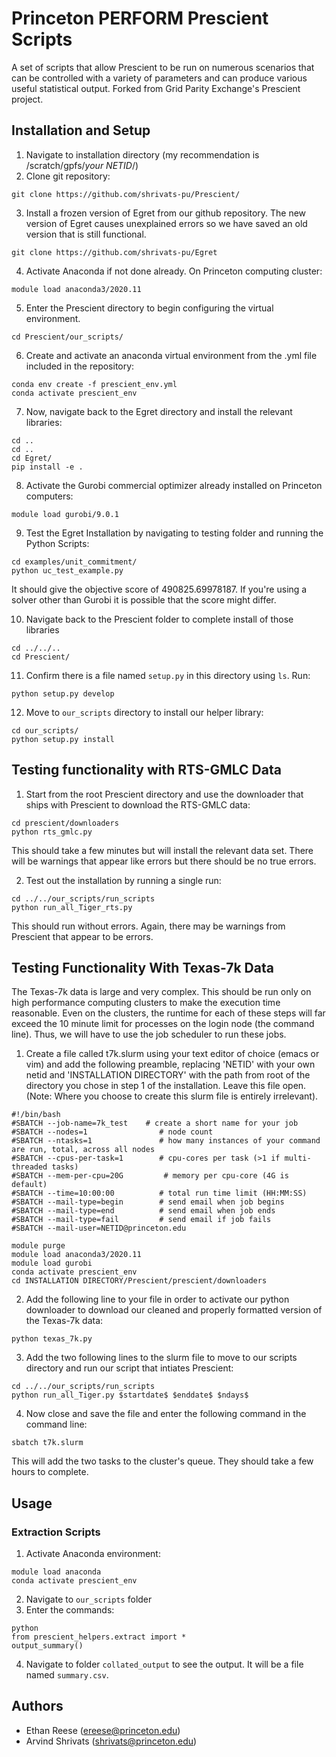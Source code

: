 # Princeton PERFORM Prescient Scripts

A set of scripts that allow Prescient to be run on numerous scenarios that can be controlled with a variety of parameters and can produce various useful statistical output. Forked from Grid Parity Exchange's Prescient project.

## Installation and Setup
1. Navigate to installation directory (my recommendation is /scratch/gpfs/*your NETID*/)
2. Clone git repository: 
```
git clone https://github.com/shrivats-pu/Prescient/
```
3. Install a frozen version of Egret from our github repository. The new version of Egret causes unexplained errors so we have saved an old version that is still functional.
```
git clone https://github.com/shrivats-pu/Egret
```
4. Activate Anaconda if not done already. On Princeton computing cluster:
```
module load anaconda3/2020.11
```
5. Enter the Prescient directory to begin configuring the virtual environment.
```
cd Prescient/our_scripts/
```
6. Create and activate an anaconda virtual environment from the .yml file included in the repository:
```
conda env create -f prescient_env.yml
conda activate prescient_env
```
7. Now, navigate back to the Egret directory and install the relevant libraries:
```
cd ..
cd ..
cd Egret/
pip install -e .
```
8. Activate the Gurobi commercial optimizer already installed on Princeton computers:
```
module load gurobi/9.0.1 
```

9. Test the Egret Installation by navigating to testing folder and running the Python Scripts:
```
cd examples/unit_commitment/
python uc_test_example.py
```
It should give the objective score of 490825.69978187. If you're using a solver other than Gurobi it is possible that the score might differ.

10. Navigate back to the Prescient folder to complete install of those libraries
```
cd ../../..
cd Prescient/
```
11. Confirm there is a file named `setup.py` in this directory using `ls`. Run:
```
python setup.py develop
```
12. Move to `our_scripts` directory to install our helper library:
```
cd our_scripts/
python setup.py install
```

## Testing functionality with RTS-GMLC Data
1. Start from the root Prescient directory and use the downloader that ships with Prescient to download the RTS-GMLC data:
```
cd prescient/downloaders
python rts_gmlc.py
```
This should take a few minutes but will install the relevant data set. There will be warnings that appear like errors but there should be no true errors.

2. Test out the installation by running a single run:
```
cd ../../our_scripts/run_scripts
python run_all_Tiger_rts.py
```
This should run without errors. Again, there may be warnings from Prescient that appear to be errors.

## Testing Functionality With Texas-7k Data
The Texas-7k data is large and very complex. This should be run only on high performance computing clusters to make the execution time reasonable. Even on the clusters, the runtime for each of these steps will far exceed the 10 minute limit for processes on the login node (the command line). Thus, we will have to use the job scheduler to run these jobs.

1. Create a file called t7k.slurm using your text editor of choice (emacs or vim) and add the following preamble, replacing 'NETID' with your own netid and 'INSTALLATION DIRECTORY' with the path from root of the directory you chose in step 1 of the installation. Leave this file open. (Note: Where you choose to create this slurm file is entirely irrelevant).
```
#!/bin/bash
#SBATCH --job-name=7k_test    # create a short name for your job
#SBATCH --nodes=1                # node count
#SBATCH --ntasks=1               # how many instances of your command are run, total, across all nodes
#SBATCH --cpus-per-task=1        # cpu-cores per task (>1 if multi-threaded tasks)
#SBATCH --mem-per-cpu=20G         # memory per cpu-core (4G is default)
#SBATCH --time=10:00:00          # total run time limit (HH:MM:SS)
#SBATCH --mail-type=begin        # send email when job begins
#SBATCH --mail-type=end          # send email when job ends
#SBATCH --mail-type=fail         # send email if job fails
#SBATCH --mail-user=NETID@princeton.edu

module purge
module load anaconda3/2020.11
module load gurobi
conda activate prescient_env
cd INSTALLATION DIRECTORY/Prescient/prescient/downloaders
```

2. Add the following line to your file in order to activate our python downloader to download our cleaned and properly formatted version of the Texas-7k data:
```
python texas_7k.py
```

3. Add the two following lines to the slurm file to move to our scripts directory and run our script that intiates Prescient:
```
cd ../../our_scripts/run_scripts
python run_all_Tiger.py $startdate$ $enddate$ $ndays$
```

4. Now close and save the file and enter the following command in the command line:
```
sbatch t7k.slurm
```
This will add the two tasks to the cluster's queue. They should take a few hours to complete.
## Usage
### Extraction Scripts
1. Activate Anaconda environment:
```
module load anaconda
conda activate prescient_env
```
2. Navigate to `our_scripts` folder
3. Enter the commands:
```
python
from prescient_helpers.extract import *
output_summary()
```
4. Navigate to folder `collated_output` to see the output. It will be a file named `summary.csv`.

## Authors

- Ethan Reese (ereese@princeton.edu)
- Arvind Shrivats (shrivats@princeton.edu)
